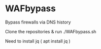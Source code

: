 # WAFbypass
Bypass firewalls via DNS history


Clone the repositories & run ./WAFbypass.sh

Need to install jq ( apt install jq )


